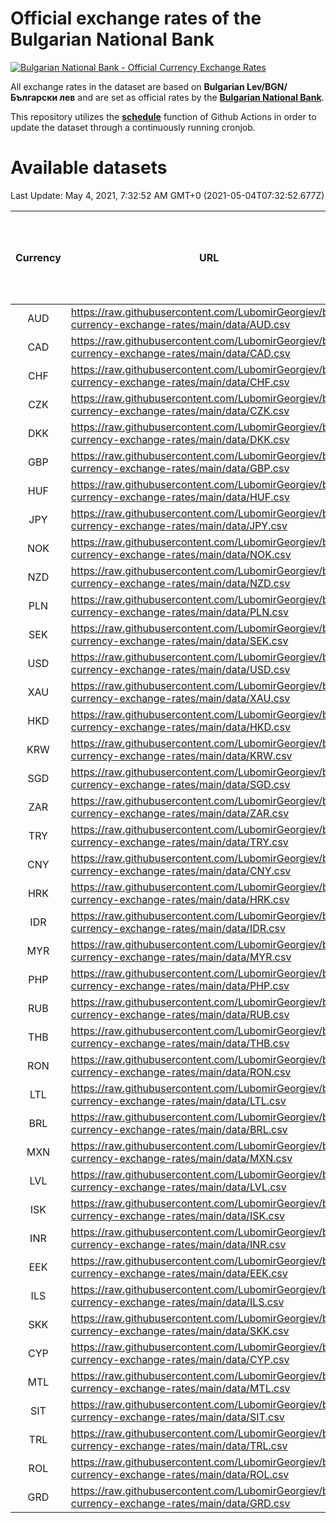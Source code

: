 # Official exchange rates of the Bulgarian National Bank

[![Bulgarian National Bank - Official Currency Exchange Rates](https://github.com/LubomirGeorgiev/bnb-currency-exchange-rates/actions/workflows/update-rates.yml/badge.svg?branch=main)](https://github.com/LubomirGeorgiev/bnb-currency-exchange-rates/actions/workflows/update-rates.yml)

All exchange rates in the dataset are based on **Bulgarian Lev/BGN/Български лев** and are set as official rates by the [**Bulgarian National Bank**](https://www.bnb.bg/Statistics/StExternalSector/StExchangeRates/StERForeignCurrencies/index.htm?toLang=_EN).

This repository utilizes the [**schedule**](https://docs.github.com/en/actions/reference/events-that-trigger-workflows) function of Github Actions in order to update the dataset through a continuously running cronjob.

# Available datasets

<!-- START LINKS (DO NOT EVER FU*ING DELETE THIS COMMENT FOR THE LOVE OF YOUR LIFE!!! IF YOU ARE CURIOS HOW IT WORKS, YOU CAN HAVE A LOOK AT ./src/updateReadme.ts) -->

Last Update: May 4, 2021, 7:32:52 AM GMT+0 (2021-05-04T07:32:52.677Z)

| Currency | URL                                                                                             | Number of records | Number of missing days that were filled in |
| :------: | ----------------------------------------------------------------------------------------------- | :---------------: | :----------------------------------------: |
|   AUD    | https://raw.githubusercontent.com/LubomirGeorgiev/bnb-currency-exchange-rates/main/data/AUD.csv |       7755        |                    2390                    |
|   CAD    | https://raw.githubusercontent.com/LubomirGeorgiev/bnb-currency-exchange-rates/main/data/CAD.csv |       7755        |                    2390                    |
|   CHF    | https://raw.githubusercontent.com/LubomirGeorgiev/bnb-currency-exchange-rates/main/data/CHF.csv |       7755        |                    2390                    |
|   CZK    | https://raw.githubusercontent.com/LubomirGeorgiev/bnb-currency-exchange-rates/main/data/CZK.csv |       7755        |                    2390                    |
|   DKK    | https://raw.githubusercontent.com/LubomirGeorgiev/bnb-currency-exchange-rates/main/data/DKK.csv |       7755        |                    2390                    |
|   GBP    | https://raw.githubusercontent.com/LubomirGeorgiev/bnb-currency-exchange-rates/main/data/GBP.csv |       7755        |                    2390                    |
|   HUF    | https://raw.githubusercontent.com/LubomirGeorgiev/bnb-currency-exchange-rates/main/data/HUF.csv |       7755        |                    2390                    |
|   JPY    | https://raw.githubusercontent.com/LubomirGeorgiev/bnb-currency-exchange-rates/main/data/JPY.csv |       7755        |                    2390                    |
|   NOK    | https://raw.githubusercontent.com/LubomirGeorgiev/bnb-currency-exchange-rates/main/data/NOK.csv |       7755        |                    2390                    |
|   NZD    | https://raw.githubusercontent.com/LubomirGeorgiev/bnb-currency-exchange-rates/main/data/NZD.csv |       7755        |                    2390                    |
|   PLN    | https://raw.githubusercontent.com/LubomirGeorgiev/bnb-currency-exchange-rates/main/data/PLN.csv |       7755        |                    2390                    |
|   SEK    | https://raw.githubusercontent.com/LubomirGeorgiev/bnb-currency-exchange-rates/main/data/SEK.csv |       7755        |                    2390                    |
|   USD    | https://raw.githubusercontent.com/LubomirGeorgiev/bnb-currency-exchange-rates/main/data/USD.csv |       7755        |                    2390                    |
|   XAU    | https://raw.githubusercontent.com/LubomirGeorgiev/bnb-currency-exchange-rates/main/data/XAU.csv |       7755        |                    2392                    |
|   HKD    | https://raw.githubusercontent.com/LubomirGeorgiev/bnb-currency-exchange-rates/main/data/HKD.csv |       7455        |                    2301                    |
|   KRW    | https://raw.githubusercontent.com/LubomirGeorgiev/bnb-currency-exchange-rates/main/data/KRW.csv |       7455        |                    2301                    |
|   SGD    | https://raw.githubusercontent.com/LubomirGeorgiev/bnb-currency-exchange-rates/main/data/SGD.csv |       7455        |                    2301                    |
|   ZAR    | https://raw.githubusercontent.com/LubomirGeorgiev/bnb-currency-exchange-rates/main/data/ZAR.csv |       7455        |                    2301                    |
|   TRY    | https://raw.githubusercontent.com/LubomirGeorgiev/bnb-currency-exchange-rates/main/data/TRY.csv |       5938        |                    1832                    |
|   CNY    | https://raw.githubusercontent.com/LubomirGeorgiev/bnb-currency-exchange-rates/main/data/CNY.csv |       5818        |                    1796                    |
|   HRK    | https://raw.githubusercontent.com/LubomirGeorgiev/bnb-currency-exchange-rates/main/data/HRK.csv |       5818        |                    1796                    |
|   IDR    | https://raw.githubusercontent.com/LubomirGeorgiev/bnb-currency-exchange-rates/main/data/IDR.csv |       5818        |                    1796                    |
|   MYR    | https://raw.githubusercontent.com/LubomirGeorgiev/bnb-currency-exchange-rates/main/data/MYR.csv |       5818        |                    1796                    |
|   PHP    | https://raw.githubusercontent.com/LubomirGeorgiev/bnb-currency-exchange-rates/main/data/PHP.csv |       5818        |                    1796                    |
|   RUB    | https://raw.githubusercontent.com/LubomirGeorgiev/bnb-currency-exchange-rates/main/data/RUB.csv |       5818        |                    1796                    |
|   THB    | https://raw.githubusercontent.com/LubomirGeorgiev/bnb-currency-exchange-rates/main/data/THB.csv |       5818        |                    1796                    |
|   RON    | https://raw.githubusercontent.com/LubomirGeorgiev/bnb-currency-exchange-rates/main/data/RON.csv |       5759        |                    1778                    |
|   LTL    | https://raw.githubusercontent.com/LubomirGeorgiev/bnb-currency-exchange-rates/main/data/LTL.csv |       5153        |                    1582                    |
|   BRL    | https://raw.githubusercontent.com/LubomirGeorgiev/bnb-currency-exchange-rates/main/data/BRL.csv |       4846        |                    1497                    |
|   MXN    | https://raw.githubusercontent.com/LubomirGeorgiev/bnb-currency-exchange-rates/main/data/MXN.csv |       4846        |                    1497                    |
|   LVL    | https://raw.githubusercontent.com/LubomirGeorgiev/bnb-currency-exchange-rates/main/data/LVL.csv |       4790        |                    1470                    |
|   ISK    | https://raw.githubusercontent.com/LubomirGeorgiev/bnb-currency-exchange-rates/main/data/ISK.csv |       4756        |                    1469                    |
|   INR    | https://raw.githubusercontent.com/LubomirGeorgiev/bnb-currency-exchange-rates/main/data/INR.csv |       4479        |                    1383                    |
|   EEK    | https://raw.githubusercontent.com/LubomirGeorgiev/bnb-currency-exchange-rates/main/data/EEK.csv |       3998        |                    1224                    |
|   ILS    | https://raw.githubusercontent.com/LubomirGeorgiev/bnb-currency-exchange-rates/main/data/ILS.csv |       3754        |                    1163                    |
|   SKK    | https://raw.githubusercontent.com/LubomirGeorgiev/bnb-currency-exchange-rates/main/data/SKK.csv |       2971        |                    913                     |
|   CYP    | https://raw.githubusercontent.com/LubomirGeorgiev/bnb-currency-exchange-rates/main/data/CYP.csv |       2905        |                    889                     |
|   MTL    | https://raw.githubusercontent.com/LubomirGeorgiev/bnb-currency-exchange-rates/main/data/MTL.csv |       2605        |                    800                     |
|   SIT    | https://raw.githubusercontent.com/LubomirGeorgiev/bnb-currency-exchange-rates/main/data/SIT.csv |       2541        |                    777                     |
|   TRL    | https://raw.githubusercontent.com/LubomirGeorgiev/bnb-currency-exchange-rates/main/data/TRL.csv |       1815        |                    556                     |
|   ROL    | https://raw.githubusercontent.com/LubomirGeorgiev/bnb-currency-exchange-rates/main/data/ROL.csv |       1696        |                    523                     |
|   GRD    | https://raw.githubusercontent.com/LubomirGeorgiev/bnb-currency-exchange-rates/main/data/GRD.csv |        359        |                    107                     |

<!-- END LINKS (DO NOT EVER FU*ING DELETE THIS COMMENT FOR THE LOVE OF YOUR LIFE!!! IF YOU ARE CURIOS HOW IT WORKS, YOU CAN HAVE A LOOK AT ./src/updateReadme.ts) -->
